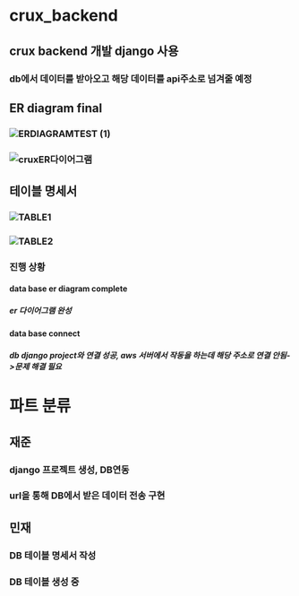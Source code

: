 # crux_backend
## crux backend 개발 django 사용
### db에서 데이터를 받아오고 해당 데이터를 api주소로 넘겨줄 예정
## ER diagram final
### ![ERDIAGRAMTEST (1)](https://user-images.githubusercontent.com/130541881/232277096-08cf4e96-835f-446b-a9c4-aa787d0fd40c.png)
### ![cruxER다이어그램](https://user-images.githubusercontent.com/72538151/231676088-2c73a9fe-d4b8-464c-a34a-8d64a78ff419.png)
## 테이블 명세서
### ![TABLE1](https://user-images.githubusercontent.com/130541881/231765601-8f8ea107-0fad-464a-8496-c8a2fcf18d09.PNG)
### ![TABLE2](https://user-images.githubusercontent.com/130541881/231765606-5ad8e857-e77a-4b72-b614-de2974c5e7a5.PNG)

### 진행 상황
#### data base er diagram complete
##### er 다이어그램 완성
#### data base connect
##### db django project와 연결 성공, aws 서버에서 작동을 하는데 해당 주소로 연결 안됨->문제 해결 필요

# 파트 분류
## 재준
### django 프로젝트 생성, DB연동
### url을 통해 DB에서 받은 데이터 전송 구현
## 민재
### DB 테이블 명세서 작성
### DB 테이블 생성 중

